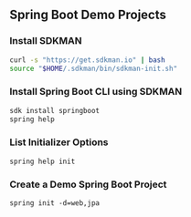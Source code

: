## Spring Boot Demo Projects

### Install SDKMAN
```bash
curl -s "https://get.sdkman.io" | bash
source "$HOME/.sdkman/bin/sdkman-init.sh"
```

### Install Spring Boot CLI using SDKMAN
```bash
sdk install springboot
spring help
```

### List Initializer Options
```
spring help init
```

### Create a Demo Spring Boot Project
```
spring init -d=web,jpa
```
